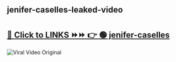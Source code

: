 
 ## jenifer-caselles-leaked-video 

# <h2><a href="https://clipsfans.com/jenifer-caselles&ref=git">🔗 Click to LINKS ⏩⏩ 👉 🟢 jenifer-caselles </a></h2>

<a href="https://clipsfans.com/jenifer-caselles&ref=git" rel="nofollow" data-target="animated-image.originalLink"><img src="https://i.ibb.co.com/xMMVF88/686577567.gif" alt="Viral Video Original" style="max-width: 100%; display: inline-block;" data-target="animated-image.originalImage"></a>
